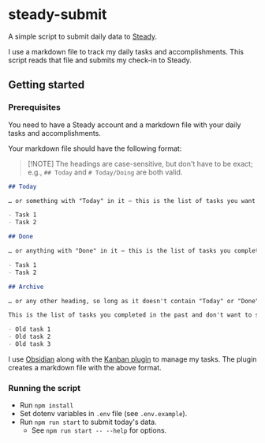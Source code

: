 # steady-submit

A simple script to submit daily data to [Steady](https://app.steady.space).

I use a markdown file to track my daily tasks and accomplishments. This script reads that file and submits my check-in to Steady.

## Getting started

### Prerequisites

You need to have a Steady account and a markdown file with your daily tasks and accomplishments.

Your markdown file should have the following format:

> [!NOTE] The headings are case-sensitive, but don't have to be exact; e.g., `## Today` and `# Today/Doing` are both valid.

```markdown
## Today

… or something with "Today" in it — this is the list of tasks you want to submit for the previous day

- Task 1
- Task 2

## Done

… or anything with "Done" in it — this is the list of tasks you completed

- Task 1
- Task 2

## Archive

… or any other heading, so long as it doesn't contain "Today" or "Done"

This is the list of tasks you completed in the past and don't want to submit.

- Old task 1
- Old task 2
- Old task 3
```

I use [Obsidian](https://obsidian.md) along with the [Kanban plugin](https://github.com/mgmeyers/obsidian-kanban) to manage my tasks. The plugin creates a markdown file with the above format.

### Running the script

- Run `npm install`
- Set dotenv variables in `.env` file (see `.env.example`).
- Run `npm run start` to submit today's data.
  - See `npm run start -- --help` for options.
